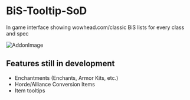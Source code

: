 # BiS-Tooltip-SoD
In game interface showing wowhead.com/classic BiS lists for every class and spec

![AddonImage](https://github.com/Tomzopo/BiS-Tooltip-SoD/assets/19325582/93041423-a306-43e0-a400-e9f881d5229e)

## Features still in development
- Enchantments (Enchants, Armor Kits, etc.)
- Horde/Alliance Conversion Items
- Item tooltips
